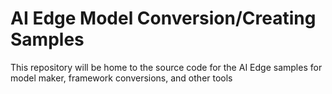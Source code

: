 # AI Edge Model Conversion/Creating Samples

This repository will be home to the source code for the AI Edge samples for model maker, framework conversions, and other tools 
